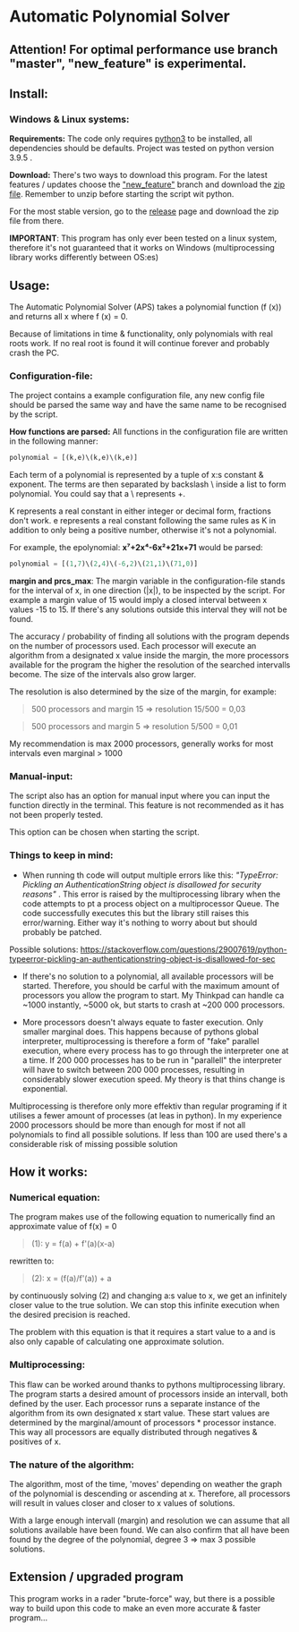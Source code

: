 # Automatic Polynomial Solver

## Attention! For optimal performance use branch "master", "new_feature" is experimental.

## Install:
### Windows & Linux systems:
**Requirements:**
The code only requires [python3](https://www.python.org/downloads/, "Official Python3 Download-page") to be installed, all dependencies should be defaults. Project was tested on python 
version 3.9.5 .

**Download:** There's two ways to download this program. For the latest features / updates choose the ["new_feature"](
https://gitlab.com/school-projects-gymnasiet/auto-numeric-equation-solver/-/tree/new_feature '"Nightly build"') 
branch and download the [zip file](https://gitlab.com/school-projects-gymnasiet/auto-numeric-equation-solver/-/archive/new_feature/auto-numeric-equation-solver-new_feature.zip
 "Download link of v0.1"). Remember to unzip before starting the script wit python. 

For the most stable version, go to the [release](
https://gitlab.com/school-projects-gymnasiet/auto-numeric-equation-solver/-/releases "Project's official releases") 
page and download the zip file from there. 

**IMPORTANT**: This program has only ever been tested on a linux system, therefore it's not guaranteed that it works on 
Windows (multiprocessing library works differently between OS:es)

## Usage:
The Automatic Polynomial Solver (APS) takes a polynomial function (f (x)) and returns all x where f (x) = 0.

Because of limitations in time & functionality, only polynomials with real roots work. If no real root is found it will continue forever and probably crash the PC.
### Configuration-file:
The project contains a example configuration file, any new config file should be parsed the same way and have the same name to be recognised by the script. 

**How functions are parsed:** 
All functions in the configuration file are written in the following manner:
````python
polynomial = [(k,e)\(k,e)\(k,e)]
````
Each term of a polynomial is represented by a tuple of x:s constant & exponent. The terms are then separated by backslash \ inside a list to form polynomial. You could say that a \ represents +.

K represents a real constant in either integer or decimal form, fractions don't work.
e represents a real constant following the same rules as K in addition to only being a positive number, otherwise it's not a polynomial.

For example, the epolynomial: **x⁷+2x⁴-6x²+21x+71** would be parsed:
````python
polynomial = [(1,7)\(2,4)\(-6,2)\(21,1)\(71,0)]
````

**margin and prcs_max**:
The margin variable in the configuration-file stands for the interval of x, in one direction (|x|), to be inspected by the script.
For example a margin value of 15 would imply a closed interval between x values -15 to 15. If there's any solutions outside this interval they will not be found.

The accuracy / probability of finding all solutions with the program depends on the number of processors used. 
Each processor will execute an algorithm from a designated x value inside the margin, the more processors available for the program 
the higher the resolution of the searched intervalls become. The size of the intervals also grow larger.


The resolution is also determined by the size of the margin, for example:

>500 processors and margin 15 => resolution 15/500 = 0,03

>500 processors and margin 5 => resolution 5/500 = 0,01


My recommendation is max 2000 processors, generally works for most intervals even marginal > 1000

### Manual-input:
The script also has an option for manual input where you can input the function directly in the terminal. This feature is not recommended as it has not been properly tested.


This option can be chosen when starting the script.

### Things to keep in mind:
- When running th code will output multiple errors like this: *"TypeError: Pickling an AuthenticationString object is disallowed for security reasons"*
    . This error is raised by the multiprocessing library when the code attempts to pt a process object on a multiprocessor Queue. The code successfully executes this but the library still raises this error/warning.
    Either way it's nothing to worry about but should probably be patched.

Possible solutions: https://stackoverflow.com/questions/29007619/python-typeerror-pickling-an-authenticationstring-object-is-disallowed-for-sec



- If there's no solution to a polynomial, all available processors will be started. Therefore, you should be carful with the 
maximum amount of processors you allow the program to start. My Thinkpad can handle ca ~1000 instantly, ~5000 ok, but 
starts to crash at ~200 000 processors.


- More processors doesn't always equate to faster execution. Only smaller marginal does. This happens because of pythons 
global interpreter, multiprocessing is therefore a form of "fake" parallel execution, where every process has to go 
through the interpreter one at a time. If 200 000 processes has to be run in "parallell" the interpreter will have to switch
between 200 000 processes, resulting in considerably slower execution speed. My theory is that thins change is exponential.

Multiprocessing is therefore only more effektiv than regular programing if it utilises a fewer amount of processes (at leas in python).
In my experience 2000 processors should be more than enough for most if not all polynomials to find all possible solutions. 
If less than 100 are used there's a considerable risk of missing possible solution

## How it works:

### Numerical equation:
The program makes use of the following equation to numerically find an approximate value of f(x) = 0

>(1): y = f(a) + f'(a)(x-a)

rewritten to:
>(2): x = (f(a)/f'(a)) + a


by continuously solving (2) and changing a:s value to x, we get an infinitely closer value to the true solution. We can
stop this infinite execution when the desired precision is reached. 

The problem with this equation is that it requires a
start value to a and is also only capable of calculating one approximate solution.

### Multiprocessing:
This flaw can be worked around thanks to pythons multiprocessing library.
The program starts a desired amount of processors inside an intervall, both defined by the user.
Each processor runs a separate instance of the algorithm from its own designated x start value.
These start values are determined by the marginal/amount of processors * processor instance. 
This way all processors are equally distributed through negatives & positives of x.

### The nature of the algorithm:
The algorithm, most of the time, 'moves' depending on weather the graph of the polynomial is descending or ascending at x.
Therefore, all processors will result in values closer and closer to x values of solutions.


With a large enough intervall (margin) and resolution we can assume that all solutions available have been found.
We can also confirm that all have been found by the degree of the polynomial, degree 3 => max 3 possible solutions.

## Extension / upgraded program
This program works in a rader "brute-force" way, but there is a possible way to build upon this code 
to make an even more accurate & faster program... 
